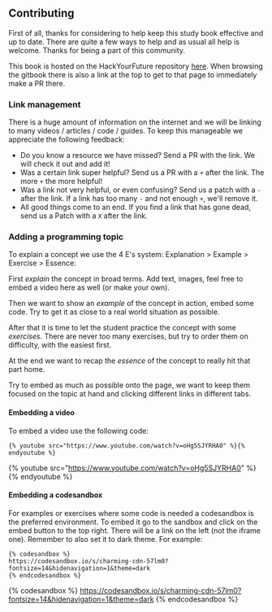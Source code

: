 ## Contributing

First of all, thanks for considering to help keep this study book effective and up to date. There are quite a few ways to help and as usual all help is welcome. Thanks for being a part of this community.

This book is hosted on the HackYourFuture repository [here](https://github.com/HackYourFuture/study). When browsing the gitbook there is also a link at the top to get to that page to immediately make a PR there.

### Link management
There is a huge amount of information on the internet and we will be linking to many videos / articles / code / guides. To keep this manageable we appreciate the following feedback:

* Do you know a resource we have missed?  Send a PR with the link. We will check it out and add it!
* Was a certain link super helpful? Send us a PR with a `+` after the link.  The more `+` the more helpful!
* Was a link not very helpful, or even confusing? Send us a patch with a `-` after the link. If a link has too many `-` and not enough `+`, we'll remove it.
* All good things come to an end. If you find a link that has gone dead, send us a Patch with a `X` after the link.

### Adding a programming topic
To explain a concept we use the 4 E's system: Explanation > Example > Exercise > Essence:

First *explain* the concept in broad terms. Add text, images, feel free to embed a video here as well (or make your own). 

Then we want to show an *example* of the concept in action, embed some code. Try to get it as close to a real world situation as possible.

After that it is time to let the student practice the concept with some *exercises*. There are never too many exercises, but try to order them on difficulty, with the easiest first.

At the end we want to recap the *essence* of the concept to really hit that part home.

Try to embed as much as possible onto the page, we want to keep them focused on the topic at hand and clicking different links in different tabs.

#### Embedding a video
To embed a video use the following code:

```
{% youtube src="https://www.youtube.com/watch?v=oHg5SJYRHA0" %}{% endyoutube %}
```

{% youtube src="https://www.youtube.com/watch?v=oHg5SJYRHA0" %}{% endyoutube %}

#### Embedding a codesandbox
For examples or exercises where some code is needed a codesandbox is the preferred environment. To embed it go to the sandbox and click on the embed button to the top right. There will be a link on the left (not the iframe one). Remember to also set it to dark theme. For example:

```
{% codesandbox %}
https://codesandbox.io/s/charming-cdn-57lm0?fontsize=14&hidenavigation=1&theme=dark
{% endcodesandbox %}
```

{% codesandbox %}
https://codesandbox.io/s/charming-cdn-57lm0?fontsize=14&hidenavigation=1&theme=dark
{% endcodesandbox %}

